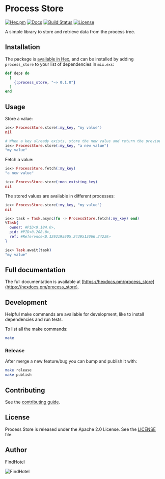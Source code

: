 # Process Store

[![Hex.pm](https://img.shields.io/hexpm/v/process_store.svg)](https://hex.pm/packages/process_store)
[![Docs](https://img.shields.io/badge/hex-docs-542581.svg)](https://hexdocs.pm/process_store)
[![Build Status](https://travis-ci.com/FindHotel/process_store.svg?branch=master)](https://travis-ci.com/FindHotel/process_store)
[![License](https://img.shields.io/hexpm/l/process_store.svg)](https://github.com/FindHotel/process_store_elixir/blob/master/LICENSE)

A simple library to store and retrieve data from the process tree.

## Installation

The package is [available in Hex](https://hex.pm/packages/process_store), and can be installed by
adding `process_store` to your list of dependencies in `mix.exs`:

```elixir
def deps do
  [
    {:process_store, "~> 0.1.0"}
  ]
end
```

## Usage

Store a value:
```elixir
iex> ProcessStore.store(:my_key, "my value")
nil

# When a key already exists, store the new value and return the previous one.
iex> ProcessStore.store(:my_key, "a new value")
"my value"
```

Fetch a value:
```elixir
iex> ProcessStore.fetch(:my_key)
"a new value"

iex> ProcessStore.store(:non_existing_key)
nil
```

The stored values are available in different processes:
```elixir
iex> ProcessStore.store(:my_key, "my value")
nil

iex> task = Task.async(fn -> ProcessStore.fetch(:my_key) end)
%Task{
  owner: #PID<0.184.0>,
  pid: #PID<0.208.0>,
  ref: #Reference<0.1292195905.2439512066.24239>
}

iex> Task.await(task)
"my value"
```

## Full documentation

The full documentation is available at [https://hexdocs.pm/process_store](https://hexdocs.pm/process_store).

## Development

Helpful make commands are available for development, like to install dependencies and run tests.

To list all the make commands:
```sh
make
```

### Release

After merge a new feature/bug you can bump and publish it with:

```sh
make release
make publish
```

## Contributing

See the [contributing guide](https://github.com/FindHotel/process_store/blob/master/CONTRIBUTING.md).

## License

Process Store is released under the Apache 2.0 License. See the
[LICENSE](https://github.com/FindHotel/process_store/blob/master/LICENSE) file.

## Author

[FindHotel](https://github.com/FindHotel)

![FindHotel](https://dgivdslhqe3qo.cloudfront.net/careers/photos/10047/thumb_photo_1463900217.png)
